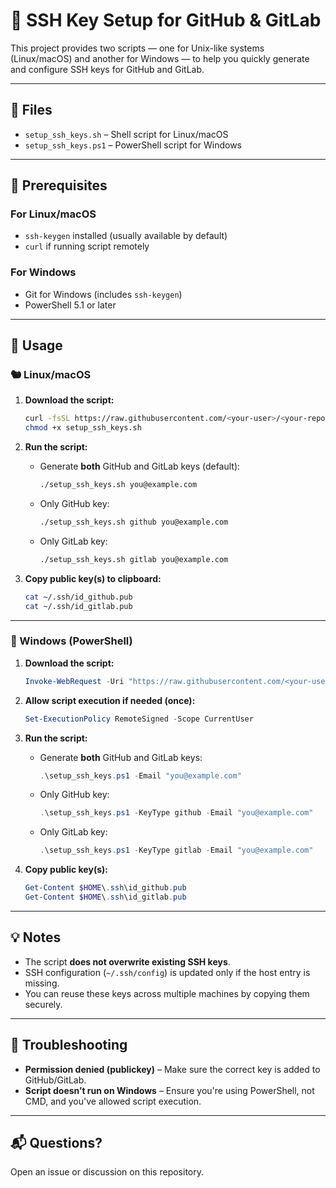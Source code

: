 # 🔐 SSH Key Setup for GitHub & GitLab

This project provides two scripts — one for Unix-like systems (Linux/macOS) and another for Windows — to help you quickly generate and configure SSH keys for GitHub and GitLab.

---

## 📁 Files

* `setup_ssh_keys.sh` – Shell script for Linux/macOS
* `setup_ssh_keys.ps1` – PowerShell script for Windows

---

## 🧪 Prerequisites

### For Linux/macOS

* `ssh-keygen` installed (usually available by default)
* `curl` if running script remotely

### For Windows

* Git for Windows (includes `ssh-keygen`)
* PowerShell 5.1 or later

---

## 🚀 Usage

### 🐿 Linux/macOS

1. **Download the script:**

   ```sh
   curl -fsSL https://raw.githubusercontent.com/<your-user>/<your-repo>/main/setup_ssh_keys.sh -o setup_ssh_keys.sh
   chmod +x setup_ssh_keys.sh
   ```

2. **Run the script:**

   * Generate **both** GitHub and GitLab keys (default):

     ```sh
     ./setup_ssh_keys.sh you@example.com
     ```

   * Only GitHub key:

     ```sh
     ./setup_ssh_keys.sh github you@example.com
     ```

   * Only GitLab key:

     ```sh
     ./setup_ssh_keys.sh gitlab you@example.com
     ```

3. **Copy public key(s) to clipboard:**

   ```sh
   cat ~/.ssh/id_github.pub
   cat ~/.ssh/id_gitlab.pub
   ```

---

### 🪿 Windows (PowerShell)

1. **Download the script:**

   ```powershell
   Invoke-WebRequest -Uri "https://raw.githubusercontent.com/<your-user>/<your-repo>/main/setup_ssh_keys.ps1" -OutFile "setup_ssh_keys.ps1"
   ```

2. **Allow script execution if needed (once):**

   ```powershell
   Set-ExecutionPolicy RemoteSigned -Scope CurrentUser
   ```

3. **Run the script:**

   * Generate **both** GitHub and GitLab keys:

     ```powershell
     .\setup_ssh_keys.ps1 -Email "you@example.com"
     ```

   * Only GitHub key:

     ```powershell
     .\setup_ssh_keys.ps1 -KeyType github -Email "you@example.com"
     ```

   * Only GitLab key:

     ```powershell
     .\setup_ssh_keys.ps1 -KeyType gitlab -Email "you@example.com"
     ```

4. **Copy public key(s):**

   ```powershell
   Get-Content $HOME\.ssh\id_github.pub
   Get-Content $HOME\.ssh\id_gitlab.pub
   ```

---

## 💡 Notes

* The script **does not overwrite existing SSH keys**.
* SSH configuration (`~/.ssh/config`) is updated only if the host entry is missing.
* You can reuse these keys across multiple machines by copying them securely.

---

## 🌟 Troubleshooting

* **Permission denied (publickey)** – Make sure the correct key is added to GitHub/GitLab.
* **Script doesn’t run on Windows** – Ensure you're using PowerShell, not CMD, and you've allowed script execution.

---

## 📬 Questions?

Open an issue or discussion on this repository.
